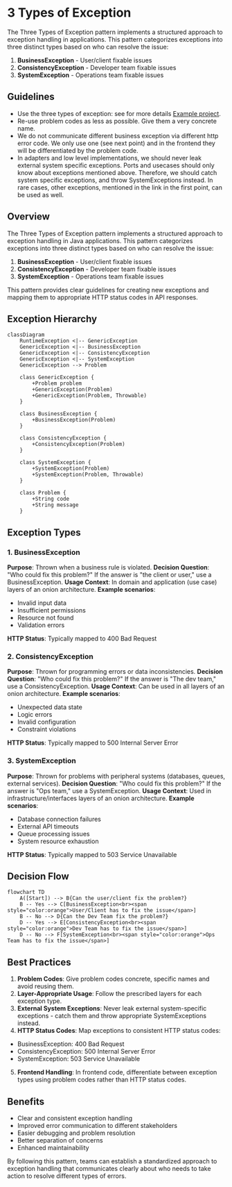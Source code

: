 # 3 Types of Exception

The Three Types of Exception pattern implements a structured approach to exception handling in applications. This pattern categorizes exceptions into three distinct types based on who can resolve the issue:
1. **BusinessException** - User/client fixable issues
2. **ConsistencyException** - Developer team fixable issues
3. **SystemException** - Operations team fixable issues


## Guidelines
- Use the three types of exception: see for more details [Example project](../examples/three-types-of-exception/README.md).
- Re-use problem codes as less as possible. Give them a very concrete name.
- We do not communicate different business exception via different http error code. We only use one (see next point) and in the frontend they will be differentiated by the problem code.
- In adapters and low level implementations, we should never leak external system specific exceptions. Ports and usecases
  should only know about exceptions mentioned above. Therefore, we should catch system specific exceptions, and throw
  SystemExceptions instead. In rare cases, other exceptions, mentioned in the link in the first point, can be used as well.

## Overview
The Three Types of Exception pattern implements a structured approach to exception handling in Java applications. This pattern categorizes exceptions into three distinct types based on who can resolve the issue:
1. **BusinessException** - User/client fixable issues
2. **ConsistencyException** - Developer team fixable issues
3. **SystemException** - Operations team fixable issues

This pattern provides clear guidelines for creating new exceptions and mapping them to appropriate HTTP status codes in API responses.
## Exception Hierarchy
``` mermaid
classDiagram
    RuntimeException <|-- GenericException
    GenericException <|-- BusinessException
    GenericException <|-- ConsistencyException
    GenericException <|-- SystemException
    GenericException --> Problem
    
    class GenericException {
        +Problem problem
        +GenericException(Problem)
        +GenericException(Problem, Throwable)
    }
    
    class BusinessException {
        +BusinessException(Problem)
    }
    
    class ConsistencyException {
        +ConsistencyException(Problem)
    }
    
    class SystemException {
        +SystemException(Problem)
        +SystemException(Problem, Throwable)
    }
    
    class Problem {
        +String code
        +String message
    }
```
## Exception Types
### 1. BusinessException
**Purpose**: Thrown when a business rule is violated.
**Decision Question**: "Who could fix this problem?" If the answer is "the client or user," use a BusinessException.
**Usage Context**: In domain and application (use case) layers of an onion architecture.
**Example scenarios**:
- Invalid input data
- Insufficient permissions
- Resource not found
- Validation errors

**HTTP Status**: Typically mapped to 400 Bad Request
### 2. ConsistencyException
**Purpose**: Thrown for programming errors or data inconsistencies.
**Decision Question**: "Who could fix this problem?" If the answer is "The dev team," use a ConsistencyException.
**Usage Context**: Can be used in all layers of an onion architecture.
**Example scenarios**:
- Unexpected data state
- Logic errors
- Invalid configuration
- Constraint violations

**HTTP Status**: Typically mapped to 500 Internal Server Error
### 3. SystemException
**Purpose**: Thrown for problems with peripheral systems (databases, queues, external services).
**Decision Question**: "Who could fix this problem?" If the answer is "Ops team," use a SystemException.
**Usage Context**: Used in infrastructure/interfaces layers of an onion architecture.
**Example scenarios**:
- Database connection failures
- External API timeouts
- Queue processing issues
- System resource exhaustion

**HTTP Status**: Typically mapped to 503 Service Unavailable
## Decision Flow
``` mermaid
flowchart TD
    A([Start]) --> B{Can the user/client fix the problem?}
    B -- Yes --> C[BusinessException<br><span style="color:orange">User/Client has to fix the issue</span>]
    B -- No --> D{Can the Dev Team fix the problem?}
    D -- Yes --> E[ConsistencyException<br><span style="color:orange">Dev Team has to fix the issue</span>]
    D -- No --> F[SystemException<br><span style="color:orange">Ops Team has to fix the issue</span>]
```
## Best Practices
1. **Problem Codes**: Give problem codes concrete, specific names and avoid reusing them.
2. **Layer-Appropriate Usage**: Follow the prescribed layers for each exception type.
3. **External System Exceptions**: Never leak external system-specific exceptions - catch them and throw appropriate SystemExceptions instead.
4. **HTTP Status Codes**: Map exceptions to consistent HTTP status codes:
  - BusinessException: 400 Bad Request
  - ConsistencyException: 500 Internal Server Error
  - SystemException: 503 Service Unavailable

5. **Frontend Handling**: In frontend code, differentiate between exception types using problem codes rather than HTTP status codes.

## Benefits
- Clear and consistent exception handling
- Improved error communication to different stakeholders
- Easier debugging and problem resolution
- Better separation of concerns
- Enhanced maintainability

By following this pattern, teams can establish a standardized approach to exception handling that communicates clearly about who needs to take action to resolve different types of errors.

